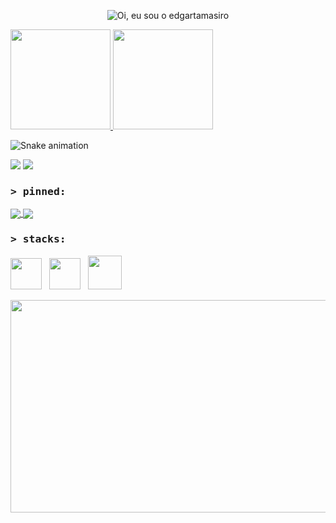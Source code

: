 <!--- comments in html --->
<!--- https://github.com/anuraghazra/github-readme-stats --->
<!--- updated on Jan 20, 2023 --->

<!---<div align="left">
<a href="https://media.giphy.com/media/krewXUB6LBja/giphy.gif">teste de gif animado<img height="200" width="300" src="https://media.giphy.com/media/krewXUB6LBja/giphy.gif"/></a>
</div>--->

<!--- HEADER --->
<p align="center">
  <img src="https://github.com/edgartamasiro/edgartamasiro/raw/main/assets/profile_readme_header.gif" alt="Oi, eu sou o edgartamasiro">
</p>

<!--- ESTATÍSTICAS --->
<div>
<a href="https://github.com/edgartamasiro?tab=repositories">
<img height="160" src="https://github-readme-stats-sigma-five.vercel.app/api?username=edgartamasiro&show_icons=true&theme=vision-friendly-dark&hide_border=true&include_all_commits=true&count_private=true"/>
<img height="160" src="https://github-readme-stats-sigma-five.vercel.app/api/top-langs/?username=edgartamasiro&layout=compact&theme=vision-friendly-dark&hide_border=true"/></a>
</div>

<!--- COBRINHA --->
![Snake animation](https://github.com/edgartamasiro/edgartamasiro/blob/output/github-contribution-grid-snake.svg)

<!--- BOTÕES --->
<div>
<a href="https://www.linkedin.com/in/edgartamasiro" target="_blank" rel="noopener noreferrer"><img src="https://img.shields.io/badge/-LinkedIn-%230e76a8?style=flat&logo=linkedin&logoColor=white"></a>
<a href="https://instagram.com/edgartamasiro" target="_blank" rel="noopener noreferrer"><img src="https://img.shields.io/badge/-Instagram-%23cc0079?style=flat&logo=instagram&logoColor=white"></a>
</div>

<!--- REPOSITÓRIOS PINADOS --->
### <samp>&gt; pinned: </samp>
<a href="https://github.com/edgartamasiro/edgartamasiro">
  <img align="center" src="https://github-readme-stats-sigma-five.vercel.app/api/pin/?username=edgartamasiro&repo=edgartamasiro&border_color=000000&theme=chartreuse-dark&hide_border=true" />
</a>
<a href="https://github.com/edgartamasiro/dashboard_supermarket_sales">
  <img align="center" src="https://github-readme-stats-sigma-five.vercel.app/api/pin/?username=edgartamasiro&repo=dashboard_supermarket_sales&border_color=000000&theme=chartreuse-dark&hide_border=true" />
</a>

<!--- TECNOLOGIAS --->
### <samp>&gt; stacks: </samp>
<img src="https://cdn.jsdelivr.net/gh/devicons/devicon/icons/python/python-original.svg" width="50" height="50"/> &nbsp; <img src="https://cdn.jsdelivr.net/gh/devicons/devicon/icons/postgresql/postgresql-plain.svg" width="50" height="50"/> &nbsp; <img src="https://cdn.jsdelivr.net/gh/devicons/devicon/icons/pandas/pandas-original-wordmark.svg" width="54" height="54"/>

<!--- NERD --->
<div align="center">
  <img src="https://media.giphy.com/media/dWesBcTLavkZuG35MI/giphy.gif" width="530" height="340"/>
</div>

<!--- <p align="center"><img src="https://komarev.com/ghpvc/?username=edgartamasiro&style=flat&label=Profile+Views&color=2bd017" alt=""></p> --->
